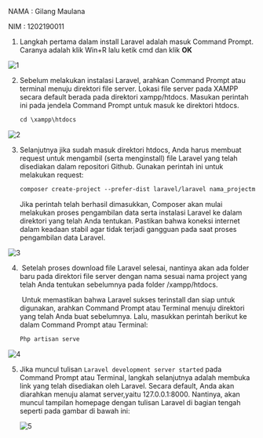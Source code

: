 NAMA  : Gilang Maulana

NIM   : 1202190011


1. Langkah pertama dalam install Laravel adalah masuk Command Prompt. Caranya adalah klik Win+R lalu ketik cmd dan klik **OK**

![1](https://user-images.githubusercontent.com/26424175/172338215-659b4b98-3172-4e50-be9a-d66dc1e340e0.JPG)

2. Sebelum melakukan instalasi Laravel, arahkan Command Prompt atau terminal menuju direktori file server. Lokasi file server pada XAMPP secara default berada pada direktori xampp/htdocs. Masukan perintah ini pada jendela Command Prompt untuk masuk ke direktori htdocs.

   ```markdown
   cd \xampp\htdocs
   ```

![2](https://user-images.githubusercontent.com/26424175/172338222-94e69ba9-3ea9-49b3-9593-5868f41b77c3.JPG)


3. Selanjutnya jika sudah masuk direktori htdocs, Anda harus membuat request untuk mengambil (serta menginstall) file Laravel yang telah disediakan dalam repositori Github. Gunakan perintah ini untuk melakukan request:

   ```markdown
   composer create-project --prefer-dist laravel/laravel nama_projectmu
   ```

   Jika perintah telah berhasil dimasukkan, Composer akan mulai melakukan proses pengambilan data serta instalasi Laravel ke dalam direktori yang telah Anda tentukan. Pastikan bahwa koneksi internet dalam keadaan stabil agar tidak terjadi gangguan pada saat proses pengambilan data Laravel.

![3](https://user-images.githubusercontent.com/26424175/172338198-dcc2e0fc-8e49-4ebd-9bfa-995cf2a60b27.JPG)

4. ​	Setelah proses download file Laravel selesai, nantinya akan ada folder baru pada direktori file server dengan nama sesuai nama project yang telah Anda tentukan sebelumnya pada folder /xampp/htdocs.

   ​	Untuk memastikan bahwa Laravel sukses terinstall dan siap untuk digunakan, arahkan Command Prompt atau Terminal menuju direktori yang telah Anda buat sebelumnya. Lalu, masukkan perintah berikut ke dalam Command Prompt atau Terminal:

   ```markdown
   Php artisan serve
   ```
![4](https://user-images.githubusercontent.com/26424175/172338205-e6d0f404-c6ab-49e4-a3be-34ccdcd693e8.JPG)

5. Jika muncul tulisan `Laravel development server started` pada Command Prompt atau Terminal, langkah selanjutnya adalah membuka link yang telah disediakan oleh Laravel. Secara default, Anda akan diarahkan menuju alamat server,yaitu 127.0.0.1:8000. Nantinya, akan muncul tampilan homepage dengan tulisan Laravel di bagian tengah seperti pada gambar di bawah ini:

   ![5](https://user-images.githubusercontent.com/26424175/172338210-53d45a38-2a7c-4825-b9e2-a59bc06f7015.JPG)
